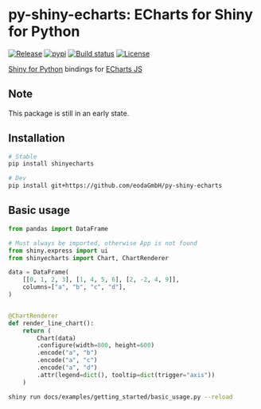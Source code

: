 # py-shiny-echarts: ECharts for Shiny for Python

[![Release](https://img.shields.io/github/v/release/eodaGmbH/py-shiny-echarts)](https://img.shields.io/github/v/release/eodaGmbH/py-shiny-echarts)
[![pypi](https://img.shields.io/pypi/v/shinyecharts.svg)](https://pypi.python.org/pypi/shinyecharts)
[![Build status](https://img.shields.io/github/actions/workflow/status/eodaGmbH/py-shiny-echarts/pytest.yml?branch=main)](https://img.shields.io/github/actions/workflow/status/eodaGmbH/py-shiny-echarts/pytest.yml?branch=main)
[![License](https://img.shields.io/github/license/eodaGmbH/py-shiny-echarts)](https://img.shields.io/github/license/eodaGmbH/py-shiny-echarts)

[Shiny for Python](https://shiny.posit.co/py/) bindings for [ECharts JS](https://echarts.apache.org/)

## Note

This package is still in an early state.

## Installation

```bash
# Stable
pip install shinyecharts

# Dev
pip install git+https://github.com/eodaGmbH/py-shiny-echarts
```

## Basic usage

```python
from pandas import DataFrame

# Must always be imported, otherwise App is not found
from shiny.express import ui
from shinyecharts import Chart, ChartRenderer

data = DataFrame(
    [[0, 1, 2, 3], [1, 4, 5, 6], [2, -2, 4, 9]],
    columns=["a", "b", "c", "d"],
)


@ChartRenderer
def render_line_chart():
    return (
        Chart(data)
        .configure(width=800, height=600)
        .encode("a", "b")
        .encode("a", "c")
        .encode("a", "d")
        .attr(legend=dict(), tooltip=dict(trigger="axis"))
    )
```

```bash
shiny run docs/examples/getting_started/basic_usage.py --reload
```
